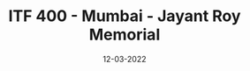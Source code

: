 ---
title: ITF 400 - Mumbai  - Jayant Roy Memorial
date:  12-03-2022  
to_date: 22-03-2022
link:  https://www.itftennis.com/en/tournament/400-jayant-roy-memorial-mumbai/ind/2022/s-s400-ind-11a-2022/
image: ITFSeniors.jpg
---